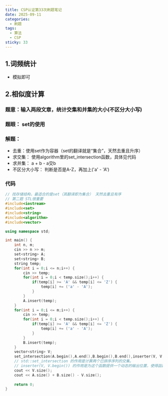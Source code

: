 ```yaml
---
title: CSP认证第33次刷题笔记
date: 2025-09-11
categories:
  - 刷题
tags:
  - 算法
  - CSP
sticky: 33
---
```


## 1.词频统计

- 模拟即可

## 2.相似度计算

### 题意：输入两段文章，统计交集和并集的大小(不区分大小写)

### 题眼： set的使用

### 解题：
- 去重：使用set作为容器（set的翻译就是“集合”，天然去重且升序）
- 求交集： 使用algorithm里的set_intersection函数，具体见代码
- 求并集： a + b - a交b
- 不区分大小写： 判断是否是A-Z，再加上('a' - 'A')

### 代码
```cpp
// 找存储结构，最适合的是set（其翻译即为集合） 天然去重且有序 
// 第二题 STL很重要
#include<iostream>
#include<set>
#include<string>
#include<algorithm>
#include<vector>

using namespace std;

int main() {
    int n, m;
    cin >> n >> m;
    set<string> A;
    set<string> B;
    string temp;
	for(int i = 0;i <= n;i++) {
		cin >> temp;
		for(int i = 0;i < temp.size();i++) {
			if(temp[i] >= 'A' && temp[i] <= 'Z') {
				temp[i] += ('a' - 'A');
			}
		}
		A.insert(temp);
	}
	for(int i = 0;i <= m;i++) {
		cin >> temp;
		for(int i = 0;i < temp.size();i++) {
			if(temp[i] >= 'A' && temp[i] <= 'Z') {
				temp[i] += ('a' - 'A');
			}
		}
		B.insert(temp);
	}
	vector<string> V;
	set_intersection(A.begin(),A.end(),B.begin(),B.end(),inserter(V, V.begin())) ;
	// std::set_intersection 的作用是计算两个已排序序列的交集。
	// inserter(V, V.begin()) 的作用是为这个函数提供一个动态的输出位置，使得函数可以将交集元素一个接一个地添加到 V 向量中，而不用担心容量问题。
	cout << V.size();
	cout << A.size() + B.size() - V.size();
	
	return 0;
}
```

